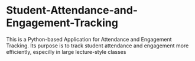 # Student-Attendance-and-Engagement-Tracking
This is a Python-based Application for Attendance and Engagement Tracking. Its purpose is to track student attendance and engagement more efficiently, especilly in large lecture-style classes

